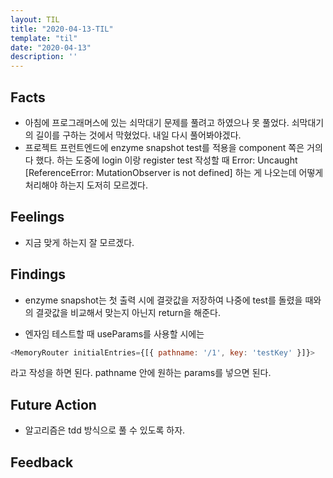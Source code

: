 ```yaml
---
layout: TIL
title: "2020-04-13-TIL"
template: "til"
date: "2020-04-13"
description: ''
---
```



## Facts

- 아침에 프로그래머스에 있는 쇠막대기 문제를 풀려고 하였으나 못 풀었다. 쇠막대기의 길이를 구하는 것에서 막혔었다. 내일 다시 풀어봐야겠다.
- 프로젝트 프런트엔드에 enzyme snapshot test를 적용을 component 쪽은 거의 다 했다. 하는 도중에 login 이랑 register test 작성할 때 Error: Uncaught [ReferenceError: MutationObserver is not defined] 하는 게 나오는데 어떻게 처리해야 하는지 도저히 모르겠다.

## Feelings

- 지금 맞게 하는지 잘 모르겠다.

## Findings

- enzyme snapshot는 첫 출력 시에 결괏값을 저장하여 나중에 test를 돌렸을 때와의 결괏값을 비교해서 맞는지 아닌지 return을 해준다.

- 엔자임 테스트할 때 useParams를 사용할 시에는

```javascript 
<MemoryRouter initialEntries={[{ pathname: '/1', key: 'testKey' }]}>
```
라고 작성을 하면 된다. pathname 안에 원하는 params를 넣으면 된다.

## Future Action

- 알고리즘은 tdd 방식으로 풀 수 있도록 하자.

## Feedback
